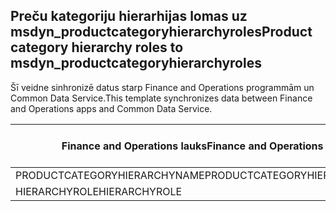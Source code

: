 ## <a name="product-category-hierarchy-roles-to-msdyn_productcategoryhierarchyroles"></a><span data-ttu-id="ef64b-101">Preču kategoriju hierarhijas lomas uz msdyn_productcategoryhierarchyroles</span><span class="sxs-lookup"><span data-stu-id="ef64b-101">Product category hierarchy roles to msdyn_productcategoryhierarchyroles</span></span>

<span data-ttu-id="ef64b-102">Šī veidne sinhronizē datus starp Finance and Operations programmām un Common Data Service.</span><span class="sxs-lookup"><span data-stu-id="ef64b-102">This template synchronizes data between Finance and Operations apps and Common Data Service.</span></span>

<span data-ttu-id="ef64b-103">Finance and Operations lauks</span><span class="sxs-lookup"><span data-stu-id="ef64b-103">Finance and Operations field</span></span> | <span data-ttu-id="ef64b-104">Kartes veids</span><span class="sxs-lookup"><span data-stu-id="ef64b-104">Map type</span></span> | <span data-ttu-id="ef64b-105">Cits Dynamics 365 lauks</span><span class="sxs-lookup"><span data-stu-id="ef64b-105">Other Dynamics 365 field</span></span> | <span data-ttu-id="ef64b-106">Noklusējuma vērtība</span><span class="sxs-lookup"><span data-stu-id="ef64b-106">Default value</span></span>
---|---|---|---
<span data-ttu-id="ef64b-107">PRODUCTCATEGORYHIERARCHYNAME</span><span class="sxs-lookup"><span data-stu-id="ef64b-107">PRODUCTCATEGORYHIERARCHYNAME</span></span> | = | <span data-ttu-id="ef64b-108">msdyn_hierarchy.msdyn_name</span><span class="sxs-lookup"><span data-stu-id="ef64b-108">msdyn_hierarchy.msdyn_name</span></span> | 
<span data-ttu-id="ef64b-109">HIERARCHYROLE</span><span class="sxs-lookup"><span data-stu-id="ef64b-109">HIERARCHYROLE</span></span> | >< | <span data-ttu-id="ef64b-110">msdyn_hierarchyrole</span><span class="sxs-lookup"><span data-stu-id="ef64b-110">msdyn_hierarchyrole</span></span> | 
